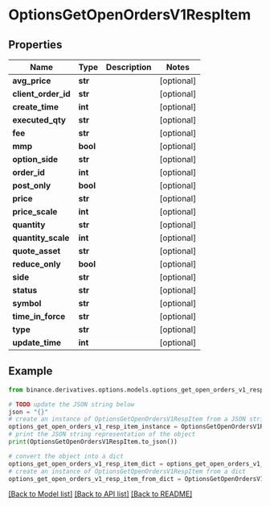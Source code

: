 # OptionsGetOpenOrdersV1RespItem


## Properties

Name | Type | Description | Notes
------------ | ------------- | ------------- | -------------
**avg_price** | **str** |  | [optional] 
**client_order_id** | **str** |  | [optional] 
**create_time** | **int** |  | [optional] 
**executed_qty** | **str** |  | [optional] 
**fee** | **str** |  | [optional] 
**mmp** | **bool** |  | [optional] 
**option_side** | **str** |  | [optional] 
**order_id** | **int** |  | [optional] 
**post_only** | **bool** |  | [optional] 
**price** | **str** |  | [optional] 
**price_scale** | **int** |  | [optional] 
**quantity** | **str** |  | [optional] 
**quantity_scale** | **int** |  | [optional] 
**quote_asset** | **str** |  | [optional] 
**reduce_only** | **bool** |  | [optional] 
**side** | **str** |  | [optional] 
**status** | **str** |  | [optional] 
**symbol** | **str** |  | [optional] 
**time_in_force** | **str** |  | [optional] 
**type** | **str** |  | [optional] 
**update_time** | **int** |  | [optional] 

## Example

```python
from binance.derivatives.options.models.options_get_open_orders_v1_resp_item import OptionsGetOpenOrdersV1RespItem

# TODO update the JSON string below
json = "{}"
# create an instance of OptionsGetOpenOrdersV1RespItem from a JSON string
options_get_open_orders_v1_resp_item_instance = OptionsGetOpenOrdersV1RespItem.from_json(json)
# print the JSON string representation of the object
print(OptionsGetOpenOrdersV1RespItem.to_json())

# convert the object into a dict
options_get_open_orders_v1_resp_item_dict = options_get_open_orders_v1_resp_item_instance.to_dict()
# create an instance of OptionsGetOpenOrdersV1RespItem from a dict
options_get_open_orders_v1_resp_item_from_dict = OptionsGetOpenOrdersV1RespItem.from_dict(options_get_open_orders_v1_resp_item_dict)
```
[[Back to Model list]](../README.md#documentation-for-models) [[Back to API list]](../README.md#documentation-for-api-endpoints) [[Back to README]](../README.md)


